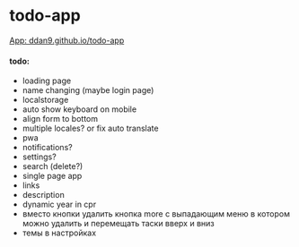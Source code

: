 # todo-app

[App: ddan9.github.io/todo-app](https://ddan9.github.io/todo-app)

#### todo:

- loading page
- name changing (maybe login page)
- localstorage
- auto show keyboard on mobile
- align form to bottom
- multiple locales? or fix auto translate
- pwa
- notifications?
- settings?
- search (delete?)
- single page app
- links
- description
- dynamic year in cpr
- вместо кнопки удалить кнопка more с выпадающим меню в котором можно удалить и перемещать таски вверх и вниз
- темы в настройках
